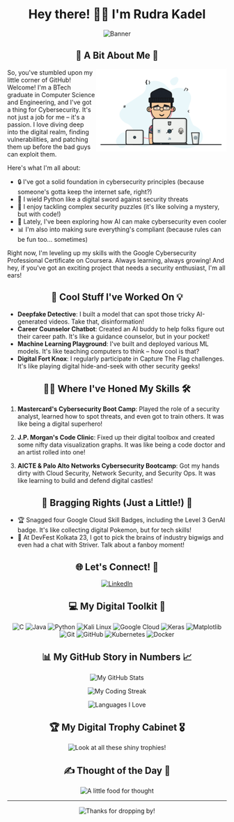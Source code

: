 <h1 align="center">Hey there! 👋😊 I'm Rudra Kadel</h1>

<p align="center">
  <img src="https://i.pinimg.com/originals/16/03/fb/1603fb7077abb9093f4af305b4e5ce79.gif" alt="Banner" width="100%" height="300">
</p>

<!-- You could replace the above static image with a GIF for motion -->

<h2 align="center">💫 A Bit About Me 🚀</h2>

<img align="right" width="300" src="https://raw.githubusercontent.com/Script-Kiddie-JKB/Script-Kiddie-JKB/main/Assets/programmer.gif" alt="That's pretty much me!" />

So, you've stumbled upon my little corner of GitHub! Welcome! I'm a BTech graduate in Computer Science and Engineering, and I've got a thing for Cybersecurity. It's not just a job for me – it's a passion. I love diving deep into the digital realm, finding vulnerabilities, and patching them up before the bad guys can exploit them.

Here's what I'm all about:
- 🔒 I've got a solid foundation in cybersecurity principles (because someone's gotta keep the internet safe, right?)
- 🐍 I wield Python like a digital sword against security threats
- 🧠 I enjoy tackling complex security puzzles (it's like solving a mystery, but with code!)
- 🤖 Lately, I've been exploring how AI can make cybersecurity even cooler
- 📊 I'm also into making sure everything's compliant (because rules can be fun too... sometimes)

Right now, I'm leveling up my skills with the Google Cybersecurity Professional Certificate on Coursera. Always learning, always growing! And hey, if you've got an exciting project that needs a security enthusiast, I'm all ears!

<h2 align="center">🔑 Cool Stuff I've Worked On 💡</h2>

- **Deepfake Detective**: I built a model that can spot those tricky AI-generated videos. Take that, disinformation!
- **Career Counselor Chatbot**: Created an AI buddy to help folks figure out their career path. It's like a guidance counselor, but in your pocket!
- **Machine Learning Playground**: I've built and deployed various ML models. It's like teaching computers to think – how cool is that?
- **Digital Fort Knox**: I regularly participate in Capture The Flag challenges. It's like playing digital hide-and-seek with other security geeks!

<h2 align="center">👨‍💻 Where I've Honed My Skills 🛠️</h2>

1. **Mastercard's Cybersecurity Boot Camp**: Played the role of a security analyst, learned how to spot threats, and even got to train others. It was like being a digital superhero!

2. **J.P. Morgan's Code Clinic**: Fixed up their digital toolbox and created some nifty data visualization graphs. It was like being a code doctor and an artist rolled into one!

3. **AICTE & Palo Alto Networks Cybersecurity Bootcamp**: Got my hands dirty with Cloud Security, Network Security, and Security Ops. It was like learning to build and defend digital castles!

<h2 align="center">🌟 Bragging Rights (Just a Little!) 🏅</h2>

- 🏆 Snagged four Google Cloud Skill Badges, including the Level 3 GenAI badge. It's like collecting digital Pokemon, but for tech skills!
- 🎤 At DevFest Kolkata 23, I got to pick the brains of industry bigwigs and even had a chat with Striver. Talk about a fanboy moment!

<h2 align="center">🌐 Let's Connect! 🤝</h2>

<p align="center">
  <a href="https://linkedin.com/in/rudrakadel">
    <img src="https://img.shields.io/badge/Let's%20connect%20on%20LinkedIn-%230077B5.svg?logo=linkedin&logoColor=white" alt="LinkedIn">
  </a>
</p>

<h2 align="center">💻 My Digital Toolkit 🧰</h2>

<p align="center">
  <img src="https://img.shields.io/badge/c-%2300599C.svg?style=for-the-badge&logo=c&logoColor=white" alt="C">
  <img src="https://img.shields.io/badge/java-%23ED8B00.svg?style=for-the-badge&logo=openjdk&logoColor=white" alt="Java">
  <img src="https://img.shields.io/badge/python-%233776AB.svg?style=for-the-badge&logo=python&logoColor=white" alt="Python">
  <img src="https://img.shields.io/badge/Kali_Linux-%23557C94.svg?style=for-the-badge&logo=kalilinux&logoColor=white" alt="Kali Linux">
  <img src="https://img.shields.io/badge/GoogleCloud-%234285F4.svg?style=for-the-badge&logo=google-cloud&logoColor=white" alt="Google Cloud">
  <img src="https://img.shields.io/badge/Keras-%23D00000.svg?style=for-the-badge&logo=Keras&logoColor=white" alt="Keras">
  <img src="https://img.shields.io/badge/Matplotlib-%23ffffff.svg?style=for-the-badge&logo=Matplotlib&logoColor=black" alt="Matplotlib">
  <img src="https://img.shields.io/badge/git-%23F05033.svg?style=for-the-badge&logo=git&logoColor=white" alt="Git">
  <img src="https://img.shields.io/badge/github-%23121011.svg?style=for-the-badge&logo=github&logoColor=white" alt="GitHub">
  <img src="https://img.shields.io/badge/kubernetes-%23326ce5.svg?style=for-the-badge&logo=kubernetes&logoColor=white" alt="Kubernetes">
  <img src="https://img.shields.io/badge/docker-%230db7ed.svg?style=for-the-badge&logo=docker&logoColor=white" alt="Docker">
</p>

<h2 align="center">📊 My GitHub Story in Numbers 📈</h2>

<p align="center">
  <img src="https://github-readme-stats.vercel.app/api?username=rudrakadel&theme=onedark&hide_border=false&include_all_commits=false&count_private=false" alt="My GitHub Stats">
</p>

<p align="center">
  <img src="https://github-readme-streak-stats.herokuapp.com/?user=rudrakadel&theme=onedark&hide_border=false" alt="My Coding Streak">
</p>

<p align="center">
  <img src="https://github-readme-stats.vercel.app/api/top-langs/?username=rudrakadel&theme=onedark&hide_border=false&include_all_commits=false&count_private=false&layout=compact" alt="Languages I Love">
</p>

<h2 align="center">🏆 My Digital Trophy Cabinet 🎖️</h2>

<p align="center">
  <img src="https://github-profile-trophy.vercel.app/?username=rudrakadel&theme=radical&no-frame=false&no-bg=true&margin-w=4" alt="Look at all these shiny trophies!">
</p>

<h2 align="center">✍️ Thought of the Day 💭</h2>

<p align="center">
  <img src="https://quotes-github-readme.vercel.app/api?type=horizontal&theme=tokyonight" alt="A little food for thought">
</p>

---

<p align="center">
  <img src="https://visitcount.itsvg.in/api?id=rudrakadel&icon=0&color=0" alt="Thanks for dropping by!">
</p>

<!-- 
To add more motion to your README, consider:
1. Replace static images with GIFs where appropriate
2. Use services like https://readme-typing-svg.herokuapp.com/ for dynamic text
3. Explore GitHub Actions to automatically update certain parts of your README
-->
